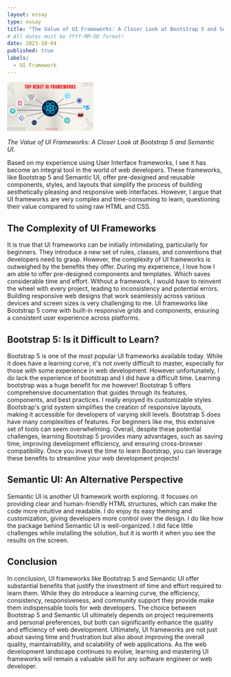 ```yaml
---
layout: essay
type: essay
title: "The Value of UI Frameworks: A Closer Look at Bootstrap 5 and Semantic UI"
# All dates must be YYYY-MM-DD format!
date: 2023-10-04
published: true
labels:
  - UI Framework
---
```


<img width="200px" class="rounded float-start pe-4" src="../img/UI-Frameworks.jpg">

*The Value of UI Frameworks: A Closer Look at Bootstrap 5 and Semantic UI.*

Based on my experience using User Interface frameworks, I see it has become an integral tool in the world of web developers. These frameworks, like Bootstrap 5 and Semantic UI, offer pre-designed and reusable components, styles, and layouts that simplify the process of building aesthetically pleasing and responsive web interfaces. However, I argue that UI frameworks are very complex and time-consuming to learn, questioning their value compared to using raw HTML and CSS. 

## The Complexity of UI Frameworks

It is true that UI frameworks can be initially intimidating, particularly for beginners. They introduce a new set of rules, classes, and conventions that developers need to grasp. However, the complexity of UI frameworks is outweighed by the benefits they offer. During my experience, I love how I am able to offer pre-designed components and templates. Which saves considerable time and effort. Without a framework, I would have to reinvent the wheel with every project, leading to inconsistency and potential errors. Building responsive web designs that work seamlessly across various devices and screen sizes is very challenging to me. UI frameworks like Bootstrap 5 come with built-in responsive grids and components, ensuring a consistent user experience across platforms.

## Bootstrap 5: Is it Difficult to Learn?

Bootstrap 5 is one of the most popular UI frameworks available today. While it does have a learning curve, it's not overly difficult to master, especially for those with some experience in web development. However unfortunately, I do lack the experience of bootstrap and I did have a difficult time. Learning bootstrap was a huge benefit for me however! Bootstrap 5 offers comprehensive documentation that guides through its features, components, and best practices. I really enjoyed its customizable styles. Bootstrap's grid system simplifies the creation of responsive layouts, making it accessible for developers of varying skill levels. Bootstrap 5 does have many complexities of features. For beginners like me, this extensive set of tools can seem overwhelming. Overall, despite these potential challenges, learning Bootstrap 5 provides many advantages, such as saving time, improving development efficiency, and ensuring cross-browser compatibility. Once you invest the time to learn Bootstrap, you can leverage these benefits to streamline your web development projects!

## Semantic UI: An Alternative Perspective

Semantic UI is another UI framework worth exploring. It focuses on providing clear and human-friendly HTML structures, which can make the code more intuitive and readable. I do enjoy its easy theming and customization, giving developers more control over the design. I do like how the package behind Semantic UI is well-organized. I did face little challenges while installing the solution, but it is worth it when you see the results on the screen. 

## Conclusion

In conclusion, UI frameworks like Bootstrap 5 and Semantic UI offer substantial benefits that justify the investment of time and effort required to learn them. While they do introduce a learning curve, the efficiency, consistency, responsiveness, and community support they provide make them indispensable tools for web developers. The choice between Bootstrap 5 and Semantic UI ultimately depends on project requirements and personal preferences, but both can significantly enhance the quality and efficiency of web development. Ultimately, UI frameworks are not just about saving time and frustration but also about improving the overall quality, maintainability, and scalability of web applications. As the web development landscape continues to evolve, learning and mastering UI frameworks will remain a valuable skill for any software engineer or web developer.
